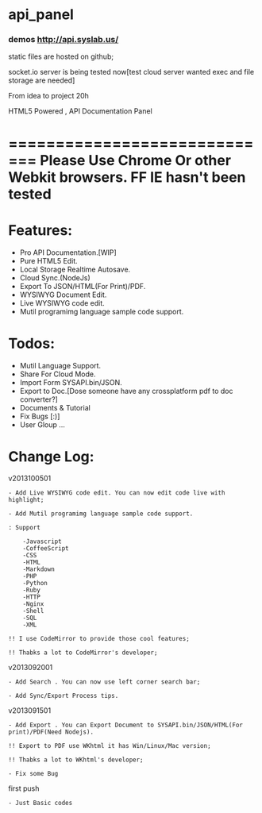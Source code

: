 api_panel
=========

<h3>demos <a href="http://api.syslab.us/">http://api.syslab.us/</a></h3>

static files are hosted on github;

socket.io server is being tested now[test cloud server wanted    exec and file storage are needed]

From idea to project 20h

HTML5 Powered , API Documentation Panel


=============================
Please Use Chrome Or other Webkit browsers.
FF IE hasn't been tested
=============================

Features:
=============================

- Pro API Documentation.[WIP]
- Pure HTML5 Edit.
- Local Storage Realtime Autosave.
- Cloud Sync.(NodeJs)
- Export To JSON/HTML(For Print)/PDF.
- WYSIWYG Document Edit.
- Live WYSIWYG code edit.
- Mutil programimg language sample code support.



Todos:
=============================
- Mutil Language Support.
- Share For Cloud Mode.
- Import Form SYSAPI.bin/JSON.
- Export to Doc.[Dose someone have any crossplatform pdf to doc converter?]
- Documents & Tutorial
- Fix Bugs [:)]
- User Gloup
...


Change Log:
=============================
v2013100501

    - Add Live WYSIWYG code edit. You can now edit code live with highlight;
    
    - Add Mutil programimg language sample code support.
    
    : Support
    
        -Javascript
        -CoffeeScript
        -CSS
        -HTML
        -Markdown
        -PHP
        -Python
        -Ruby
        -HTTP
        -Nginx
        -Shell
        -SQL
        -XML
        
    !! I use CodeMirror to provide those cool features;
    
    !! Thabks a lot to CodeMirror's developer;
    
v2013092001

    - Add Search . You can now use left corner search bar;
    
    - Add Sync/Export Process tips.
    
v2013091501

    - Add Export . You can Export Document to SYSAPI.bin/JSON/HTML(For print)/PDF(Need Nodejs).
    
    !! Export to PDF use WKhtml it has Win/Linux/Mac version;
    
    !! Thabks a lot to WKhtml's developer;
    
    - Fix some Bug
    
first push

    - Just Basic codes
